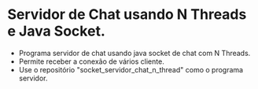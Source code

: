 # Servidor de Chat usando N Threads e Java Socket.

- Programa servidor de chat usando java socket de chat com N Threads.
- Permite receber a conexão de vários cliente.
- Use o repositório "socket_servidor_chat_n_thread" como o programa servidor.